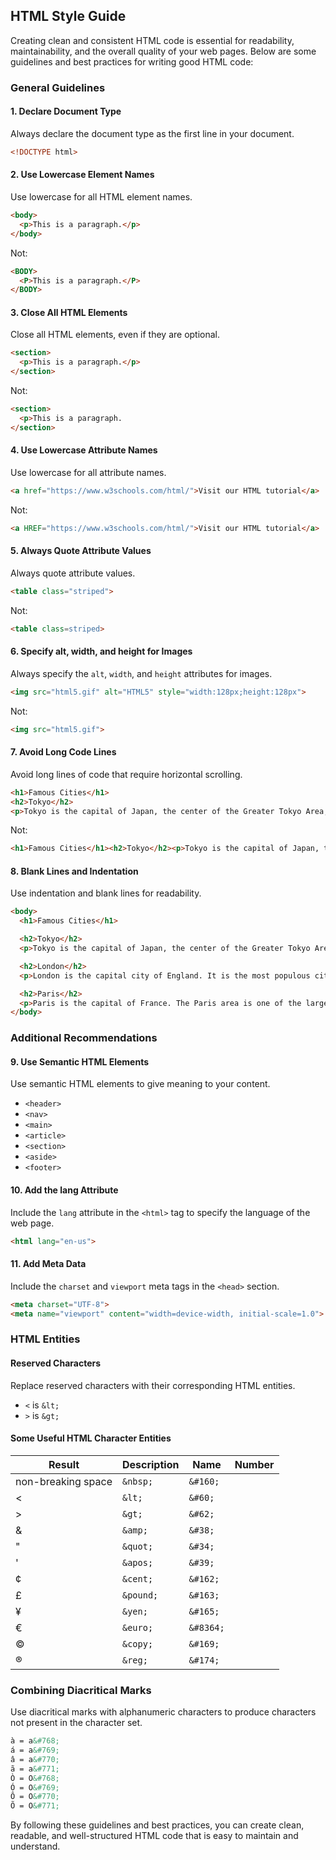 ## HTML Style Guide
Creating clean and consistent HTML code is essential for readability, maintainability, and the overall quality of your web pages. Below are some guidelines and best practices for writing good HTML code:
### General Guidelines
#### 1. Declare Document Type
Always declare the document type as the first line in your document.
```html
<!DOCTYPE html>
```
#### 2. Use Lowercase Element Names
Use lowercase for all HTML element names.
```html
<body>
  <p>This is a paragraph.</p>
</body>
```
Not:
```html
<BODY>
  <P>This is a paragraph.</P>
</BODY>
```

#### 3. Close All HTML Elements
Close all HTML elements, even if they are optional.
```html
<section>
  <p>This is a paragraph.</p>
</section>
```
Not:
```html
<section>
  <p>This is a paragraph.
</section>
```

#### 4. Use Lowercase Attribute Names
Use lowercase for all attribute names.
```html
<a href="https://www.w3schools.com/html/">Visit our HTML tutorial</a>
```
Not:
```html
<a HREF="https://www.w3schools.com/html/">Visit our HTML tutorial</a>
```

#### 5. Always Quote Attribute Values
Always quote attribute values.
```html
<table class="striped">
```
Not:
```html
<table class=striped>
```

#### 6. Specify alt, width, and height for Images
Always specify the `alt`, `width`, and `height` attributes for images.
```html
<img src="html5.gif" alt="HTML5" style="width:128px;height:128px">
```
Not:
```html
<img src="html5.gif">
```

#### 7. Avoid Long Code Lines
Avoid long lines of code that require horizontal scrolling.
```html
<h1>Famous Cities</h1>
<h2>Tokyo</h2>
<p>Tokyo is the capital of Japan, the center of the Greater Tokyo Area, and the most populous metropolitan area in the world.</p>
```
Not:
```html
<h1>Famous Cities</h1><h2>Tokyo</h2><p>Tokyo is the capital of Japan, the center of the Greater Tokyo Area, and the most populous metropolitan area in the world.</p>
```

#### 8. Blank Lines and Indentation
Use indentation and blank lines for readability.
```html
<body>
  <h1>Famous Cities</h1>

  <h2>Tokyo</h2>
  <p>Tokyo is the capital of Japan, the center of the Greater Tokyo Area, and the most populous metropolitan area in the world.</p>

  <h2>London</h2>
  <p>London is the capital city of England. It is the most populous city in the United Kingdom.</p>

  <h2>Paris</h2>
  <p>Paris is the capital of France. The Paris area is one of the largest population centers in Europe.</p>
</body>
```

### Additional Recommendations

#### 9. Use Semantic HTML Elements
Use semantic HTML elements to give meaning to your content.
- `<header>`
- `<nav>`
- `<main>`
- `<article>`
- `<section>`
- `<aside>`
- `<footer>`

#### 10. Add the lang Attribute
Include the `lang` attribute in the `<html>` tag to specify the language of the web page.
```html
<html lang="en-us">
```

#### 11. Add Meta Data
Include the `charset` and `viewport` meta tags in the `<head>` section.
```html
<meta charset="UTF-8">
<meta name="viewport" content="width=device-width, initial-scale=1.0">
```

### HTML Entities

#### Reserved Characters
Replace reserved characters with their corresponding HTML entities.
- `<` is `&lt;`
- `>` is `&gt;`

#### Some Useful HTML Character Entities
| Result               | Description             | Name       | Number   |
|----------------------|-------------------------|------------|----------|
| non-breaking space   | `&nbsp;`                | `&#160;`  |          |
| <                    | `&lt;`                  | `&#60;`   |          |
| >                    | `&gt;`                  | `&#62;`   |          |
| &                    | `&amp;`                 | `&#38;`   |          |
| "                    | `&quot;`                | `&#34;`   |          |
| '                    | `&apos;`                | `&#39;`   |          |
| ¢                    | `&cent;`                | `&#162;`  |          |
| £                    | `&pound;`               | `&#163;`  |          |
| ¥                    | `&yen;`                 | `&#165;`  |          |
| €                    | `&euro;`                | `&#8364;` |          |
| ©                    | `&copy;`                | `&#169;`  |          |
| ®                    | `&reg;`                 | `&#174;`  |          |

### Combining Diacritical Marks
Use diacritical marks with alphanumeric characters to produce characters not present in the character set.
```html
à = a&#768;
á = a&#769;
â = a&#770;
ã = a&#771;
Ò = O&#768;
Ó = O&#769;
Ô = O&#770;
Õ = O&#771;
```

By following these guidelines and best practices, you can create clean, readable, and well-structured HTML code that is easy to maintain and understand.
